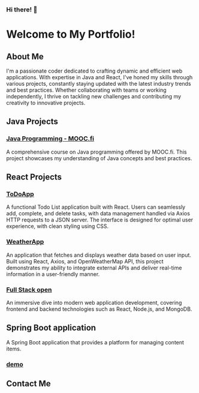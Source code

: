 ### Hi there! 👋
# Welcome to My Portfolio!

## About Me
I'm a passionate coder dedicated to crafting dynamic and efficient web applications. With expertise in Java and React, I've honed my skills through various projects, constantly staying updated with the latest industry trends and best practices. Whether collaborating with teams or working independently, I thrive on tackling new challenges and contributing my creativity to innovative projects.

## Java Projects 

### [Java Programming - MOOC.fi](https://github.com/Shahtaa/hbc-java23S)
A comprehensive course on Java programming offered by MOOC.fi. This project showcases my understanding of Java concepts and best practices.



## React Projects 

### [ToDoApp](https://github.com/Shahtaa/todoapp)
A functional Todo List application built with React. Users can seamlessly add, complete, and delete tasks, with data management handled via Axios HTTP requests to a JSON server. The interface is designed for optimal user experience, with clean styling using CSS.

### [WeatherApp](https://shahtaa.github.io/WeatherApp/)
An application that fetches and displays weather data based on user input. Built using React, Axios, and OpenWeatherMap API, this project demonstrates my ability to integrate external APIs and deliver real-time information in a user-friendly manner.

### [Full Stack open](https://github.com/Shahtaa/hy-fullstack-part-1)
An immersive dive into modern web application development, covering frontend and backend technologies such as React, Node.js, and MongoDB.

## Spring Boot application
A Spring Boot application that provides a platform for managing content items.
### [demo](https://github.com/Shahtaa/demo)
## Contact Me
